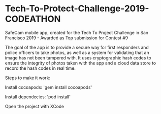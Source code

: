 # Tech-To-Protect-Challenge-2019-CODEATHON
SafeCam mobile app, created for the Tech To Project Challenge in San Francisco 2019 - Awarded as Top submission for Contest #9

The goal of the app is to provide a secure way for first responders and police officers to take photos, as well as a system for validating that an image has not been tampered with. It uses cryptographic hash codes to ensure the integrity of photos taken with the app and a cloud data store to record the hash codes in real time.

Steps to make it work:

Install cocoapods: 'gem install cocoapods'

Install dependecies: 'pod install'

Open the project with XCode
